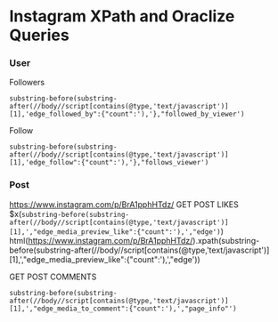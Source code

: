 # Instagram XPath and Oraclize Queries


### User

Followers
```
substring-before(substring-after(//body//script[contains(@type,'text/javascript')][1],'edge_followed_by":{"count":'),'},"followed_by_viewer')
```
Follow
```
substring-before(substring-after(//body//script[contains(@type,'text/javascript')][1],'edge_follow":{"count":'),'},"follows_viewer')
```

### Post

https://www.instagram.com/p/BrA1pphHTdz/
GET POST LIKES
$x(`substring-before(substring-after(//body//script[contains(@type,'text/javascript')][1],',"edge_media_preview_like":{"count":'),',"edge')`)
html(https://www.instagram.com/p/BrA1pphHTdz/).xpath(substring-before(substring-after(//body//script[contains(@type,'text/javascript')][1],',"edge_media_preview_like":{"count":'),',"edge'))

GET POST COMMENTS
```
substring-before(substring-after(//body//script[contains(@type,'text/javascript')][1],',"edge_media_to_comment":{"count":'),',"page_info"')
```
